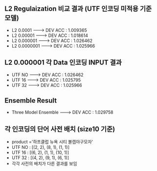 
## L2 Regulaization 비교 결과 (UTF 인코딩 미적용 기준 모델)
  - L2 0.0001     ---> DEV ACC : 1.009365
  - L2 0.00001    ---> DEV ACC : 1.018614
  - L2 0.000001   ---> DEV ACC : 1.026462 
  - L2 0.0000001  ---> DEV ACC : 1.025966


## L2 0.000001 각 Data 인코딩 INPUT 결과
  - UTF NO  ---> DEV ACC : 1.026462 
  - UTF 16  ---> DEV ACC : 1.025795
  - UTF 32  ---> DEV ACC : 1.025966


## Ensemble Result
  - Three Model Ensemble  ---> DEV ACC : 1.029758


## 각 인코딩의 단어 사전 배치 (size10 기준)
  - product ='하프클럽 뉴욕 시티 볼캡야구모자'
  - UTF NO : [(2, 2), (8, 1), (1, 1)]
  - UTF 16 : [(6, 2), (1, 1), (10, 1)]
  - UTF 32 : [(4, 2), (9, 1), (6, 1)]
  - 각각 사전의 배치가 다른 결과를 보임
